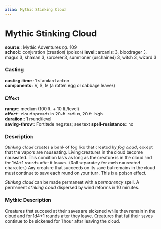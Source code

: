 ```yaml
---
alias: Mythic Stinking Cloud
---
```


# Mythic Stinking Cloud

**source**:: Mythic Adventures pg. 109  
**school**:: conjuration (creation) (poison)
**level**:: arcanist 3, bloodrager 3, magus 3, shaman 3, sorcerer 3, summoner (unchained) 3, witch 3, wizard 3

### Casting 

**casting-time**:: 1 standard action  
**components**:: V, S, M (a rotten egg or cabbage leaves)

### Effect 

**range**:: medium (100 ft. + 10 ft./level)  
**effect**:: cloud spreads in 20-ft. radius, 20 ft. high  
**duration**:: 1 round/level  
**saving-throw**:: Fortitude negates; see text
**spell-resistance**:: no

### Description 

*Stinking cloud* creates a bank of fog like that created by *fog cloud*, except that the vapors are nauseating. Living creatures in the cloud become nauseated. This condition lasts as long as the creature is in the cloud and for 1d4+1 rounds after it leaves. (Roll separately for each nauseated character.) Any creature that succeeds on its save but remains in the cloud must continue to save each round on your turn. This is a poison effect.  
  
*Stinking cloud* can be made permanent with a *permanency* spell. A permanent *stinking cloud* dispersed by wind reforms in 10 minutes.

### Mythic Description

Creatures that succeed at their saves are sickened while they remain in the cloud and for 1d4+1 rounds after they leave. Creatures that fail their saves continue to be sickened for 1 hour after leaving the cloud.
